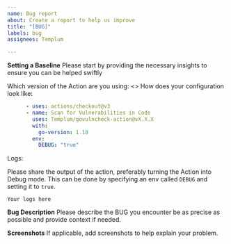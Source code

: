 ```yaml
---
name: Bug report
about: Create a report to help us improve
title: "[BUG]"
labels: bug
assignees: Templum

---
```


**Setting a Baseline**
Please start by providing the necessary insights to ensure you can be helped swiftly

Which version of the Action are you using: <>
How does your configuration look like: 

```yaml  
      - uses: actions/checkout@v3
      - name: Scan for Vulnerabilities in Code
        uses: Templum/govulncheck-action@vX.X.X
        with:
          go-version: 1.18
        env:
          DEBUG: "true"
```

Logs:

Please share the output of the action, preferably turning the Action into Debug mode. This can be done by specifying an env called `DEBUG` and setting it to `true`.

```
Your logs here
```

**Bug Description**
Please describe the BUG you encounter be as precise as possible and provide context if needed.


**Screenshots**
If applicable, add screenshots to help explain your problem.
